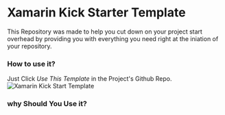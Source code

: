 # Xamarin Kick Starter Template

This Repository was made to help you cut down on your project start overhead by providing you with everything you need right at the iniation of your repository.

### How to use it?

Just Click _Use This Template_ in the Project's Github Repo.
![Xamarin Kick Start Template](https://i.ibb.co/WFczbWN/template.png)

### why Should You Use it?






